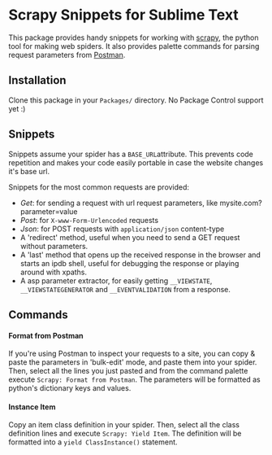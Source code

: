 # Scrapy Snippets for Sublime Text

This package provides handy snippets for working with [scrapy](http://scrapy.org/), the python tool for making web spiders. It also provides palette commands for parsing request parameters from [Postman](https://www.getpostman.com/).

## Installation

Clone this package in your `Packages/` directory. No Package Control support yet :)

## Snippets

Snippets assume your spider has a `BASE_URL`attribute. This prevents code repetition and makes your code easily portable in case the website changes it's base url.

Snippets for the most common requests are provided:
- _Get_: for sending a request with url request parameters, like mysite.com?parameter=value
- _Post_: for `X-www-Form-Urlencoded` requests
- _Json_: for POST requests with `application/json` content-type
- A 'redirect' method, useful when you need to send a GET request without parameters.
- A 'last' method that opens up the received response in the browser and starts an ipdb shell, useful for debugging the response or playing around with xpaths.
- A asp parameter extractor, for easily getting `__VIEWSTATE`, `__VIEWSTATEGENERATOR` and `__EVENTVALIDATION` from a response.

## Commands

#### Format from Postman
If you're using Postman to inspect your requests to a site, you can copy & paste the parameters in 'bulk-edit' mode, and paste them into your spider. Then, select all the lines you just pasted and from the command palette execute `Scrapy: Format from Postman`. The parameters will be formatted as python's dictionary keys and values.

#### Instance Item

Copy an item class definition in your spider. Then, select all the class definition lines and execute `Scrapy: Yield Item`. The definition will be formatted into a `yield ClassInstance()` statement.
